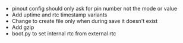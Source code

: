 - pinout config should only ask for pin number not the mode or value
- Add uptime and rtc timestamp variants
- Change to create file only when during save it doesn't exist
- Add gzip
- boot.py to set internal rtc from external rtc


